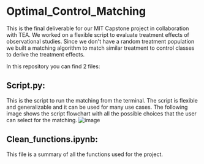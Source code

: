 # Optimal_Control_Matching
This is the final deliverable for our MIT Capstone project in collaboration with TEA. We worked on a flexible script to evaluate treatment effects of observational studies. Since we don't have a random treatment population we built a matching algorithm to match similar treatment to control classes to derive the treatment effects.

In this repository you can find 2 files:

## Script.py:
This is the script to run the matching from the terminal. The script is flexible and generalizable and it can be used for many use cases. The following image shows the script flowchart with all the possible choices that the user can select for the matching. 
![image](https://github.com/claud842/Optimal_Control_Matching/assets/111582507/168e1834-e199-451e-af86-96be5ac8b6dc)


## Clean_functions.ipynb:
This file is a summary of all the functions used for the project.
